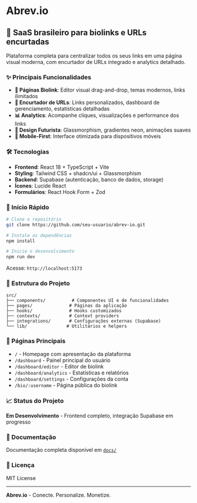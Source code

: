 # Abrev.io

## 🚀 SaaS brasileiro para biolinks e URLs encurtadas

Plataforma completa para centralizar todos os seus links em uma página visual moderna, com encurtador de URLs integrado e analytics detalhado.

### ✨ Principais Funcionalidades

- **📱 Páginas Biolink**: Editor visual drag-and-drop, temas modernos, links ilimitados
- **🔗 Encurtador de URLs**: Links personalizados, dashboard de gerenciamento, estatísticas detalhadas  
- **📊 Analytics**: Acompanhe cliques, visualizações e performance dos links
- **🎨 Design Futurista**: Glassmorphism, gradientes neon, animações suaves
- **📱 Mobile-First**: Interface otimizada para dispositivos móveis

### 🛠 Tecnologias

- **Frontend**: React 18 + TypeScript + Vite
- **Styling**: Tailwind CSS + shadcn/ui + Glassmorphism
- **Backend**: Supabase (autenticação, banco de dados, storage)
- **Ícones**: Lucide React
- **Formulários**: React Hook Form + Zod

### 🚀 Início Rápido

```bash
# Clone o repositório
git clone https://github.com/seu-usuario/abrev-io.git

# Instale as dependências
npm install

# Inicie o desenvolvimento
npm run dev
```

Acesse: `http://localhost:5173`

### 📁 Estrutura do Projeto

```
src/
├── components/          # Componentes UI e de funcionalidades
├── pages/              # Páginas da aplicação
├── hooks/              # Hooks customizados
├── contexts/           # Context providers
├── integrations/       # Configurações externas (Supabase)
└── lib/               # Utilitários e helpers
```

### 🎯 Páginas Principais

- `/` - Homepage com apresentação da plataforma
- `/dashboard` - Painel principal do usuário
- `/dashboard/editor` - Editor de biolink
- `/dashboard/analytics` - Estatísticas e relatórios
- `/dashboard/settings` - Configurações da conta
- `/bio/:username` - Página pública do biolink

### 📈 Status do Projeto

**Em Desenvolvimento** - Frontend completo, integração Supabase em progresso

### 📄 Documentação

Documentação completa disponível em [`docs/`](./docs/)

### 📝 Licença

MIT License

---

**Abrev.io** - Conecte. Personalize. Monetize.
